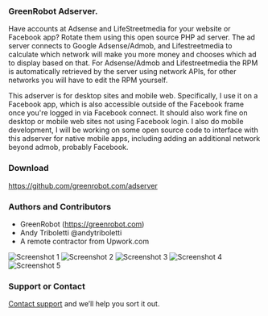 ### GreenRobot Adserver.
Have accounts at Adsense and LifeStreetmedia for your website or Facebook app? Rotate them using this open source PHP ad server. The ad server connects to Google Adsense/Admob, and Lifestreetmedia to calculate which network will make you more money and chooses which ad to display based on that. For Adsense/Admob and Lifestreetmedia the RPM is automatically retrieved by the server using network APIs, for other networks you will have to edit the RPM yourself.

This adserver is for desktop sites and mobile web. Specifically, I use it on a Facebook app, which is also accessible outside of the Facebook frame once you're logged in via Facebook connect. It should also work fine on desktop or mobile web sites not using Facebook login. I also do mobile development, I will be working on some open source code to interface with this adserver for native mobile apps, including adding an additional network beyond admob, probably Facebook.

### Download
https://github.com/greenrobot.com/adserver

### Authors and Contributors
- GreenRobot (https://greenrobot.com)
- Andy Triboletti @andytriboletti
- A remote contractor from Upwork.com

![Screenshot 1](https://github.com/greenrobotllc/adserver/blob/master/sampleimages/image1.png?raw=true)
![Screenshot 2](https://github.com/greenrobotllc/adserver/blob/master/sampleimages/image2.png?raw=true)
![Screenshot 3](https://github.com/greenrobotllc/adserver/blob/master/sampleimages/image3.png?raw=true)
![Screenshot 4](https://github.com/greenrobotllc/adserver/blob/master/sampleimages/image4.png?raw=true)
![Screenshot 5](https://github.com/greenrobotllc/adserver/blob/master/sampleimages/image5.png?raw=true)

### Support or Contact
[Contact support](https://greenrobot.com/support) and we’ll help you sort it out.

